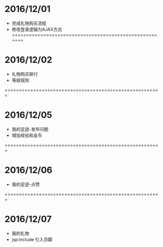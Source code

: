 # 2016/12/01
* 完成礼物购买流程
* 修改登录逻辑为AJAX方式
=======================================================
# 2016/12/02
* 礼物购买排行
* 等级规则

=======================================================
# 2016/12/05
* 我的足迹-发布问题
* 增加经验和金币

=======================================================
# 2016/12/06
* 我的足迹-点赞

=======================================================
# 2016/12/07
* 我的礼物
* jsp:include 引入页脚




